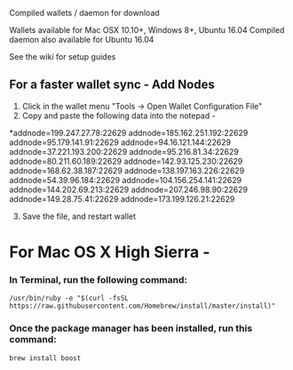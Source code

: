 Compiled wallets / daemon for download

Wallets available for Mac OSX 10.10+, Windows 8+, Ubuntu 16.04
Compiled daemon also available for Ubuntu 16.04

See the wiki for setup guides

## For a faster wallet sync - Add Nodes

1.  Click in the wallet menu "Tools -> Open Wallet Configuration File"
2.  Copy and paste the following data into the notepad -


*addnode=199.247.27.78:22629
addnode=185.162.251.192:22629
addnode=95.179.141.91:22629
addnode=94.16.121.144:22629
addnode=37.221.193.200:22629
addnode=95.216.81.34:22629
addnode=80.211.60.189:22629
addnode=142.93.125.230:22629
addnode=168.62.38.187:22629
addnode=138.197.163.226:22629
addnode=54.39.96.184:22629
addnode=104.156.254.141:22629
addnode=144.202.69.213:22629
addnode=207.246.98.90:22629
addnode=149.28.75.41:22629
addnode=173.199.126.21:22629

3.  Save the file, and restart wallet

# For Mac OS X High Sierra -

### In Terminal, run the following command:

`/usr/bin/ruby -e "$(curl -fsSL https://raw.githubusercontent.com/Homebrew/install/master/install)"`

### Once the package manager has been installed, run this command: 

`brew install boost`
